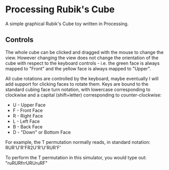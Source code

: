 # Processing Rubik's Cube
A simple graphical Rubik's Cube toy written in Processing.

## Controls
The whole cube can be clicked and dragged with the mouse to change the view. However changing the view does not change the orientation of the cube with respect to the keyboard controls - i.e. the green face is always mapped to "Front" and the yellow face is always mapped to "Upper".

All cube rotations are controlled by the keyboard, maybe eventually I will add support for clicking faces to rotate them.
Keys are bound to the standard cubing face turn notation, with lowercase corresponding to clockwise and a capital (shift+letter) corresponding to counter-clockwise:
* U - Upper Face
* F - Front Face
* R - Right Face
* L - Left Face
* B - Back Face
* D - "Down" or Bottom Face


For example, the T permutation normally reads, in standard notation: RUR'U'R'FR2U'R'U'RUR'F'

To perform the T permutation in this simulator, you would type out: "ruRURfrrURUruRF"
